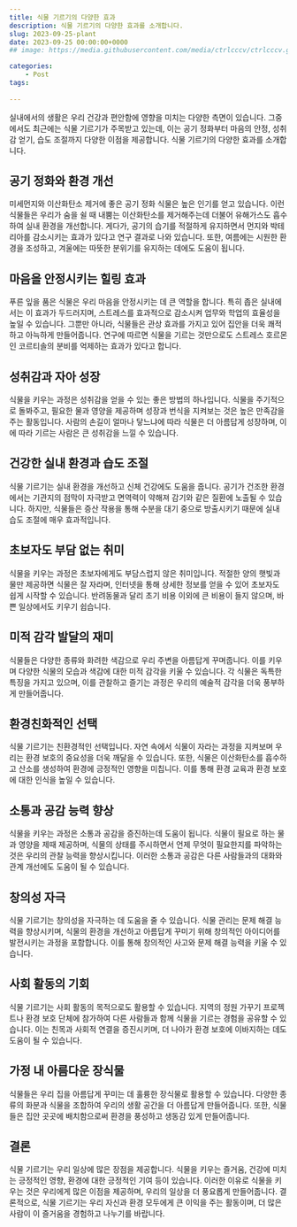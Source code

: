 ```yaml
---
title: 식물 기르기의 다양한 효과
description: 식물 기르기의 다양한 효과를 소개합니다.
slug: 2023-09-25-plant
date: 2023-09-25 00:00:00+0000
## image: https://media.githubusercontent.com/media/ctrlcccv/ctrlcccv.github.io/master/assets/img/post/vertical-graph.webp

categories:
    - Post
tags:
   
---
```

실내에서의 생활은 우리 건강과 편안함에 영향을 미치는 다양한 측면이 있습니다. 그중에서도 최근에는 식물 기르기가 주목받고 있는데, 이는 공기 정화부터 마음의 안정, 성취감 얻기, 습도 조절까지 다양한 이점을 제공합니다. 식물 기르기의 다양한 효과를 소개합니다.

## 공기 정화와 환경 개선
미세먼지와 이산화탄소 제거에 좋은 공기 정화 식물은 높은 인기를 얻고 있습니다. 이런 식물들은 우리가 숨을 쉴 때 내뿜는 이산화탄소를 제거해주는데 더불어 유해가스도 흡수하여 실내 환경을 개선합니다. 게다가, 공기의 습기를 적절하게 유지하면서 먼지와 박테리아를 감소시키는 효과가 있다고 연구 결과로 나와 있습니다. 또한, 여름에는 시원한 환경을 조성하고, 겨울에는 따뜻한 분위기를 유지하는 데에도 도움이 됩니다.

## 마음을 안정시키는 힐링 효과
푸른 잎을 품은 식물은 우리 마음을 안정시키는 데 큰 역할을 합니다. 특히 좁은 실내에서는 이 효과가 두드러지며, 스트레스를 효과적으로 감소시켜 업무와 학업의 효율성을 높일 수 있습니다. 그뿐만 아니라, 식물들은 관상 효과를 가지고 있어 집안을 더욱 쾌적하고 아늑하게 만들어줍니다. 연구에 따르면 식물을 기르는 것만으로도 스트레스 호르몬인 코르티솔의 분비를 억제하는 효과가 있다고 합니다.

## 성취감과 자아 성장
식물을 키우는 과정은 성취감을 얻을 수 있는 좋은 방법의 하나입니다. 식물을 주기적으로 돌봐주고, 필요한 물과 영양을 제공하며 성장과 번식을 지켜보는 것은 높은 만족감을 주는 활동입니다. 사람의 손길이 얼마나 닿느냐에 따라 식물은 더 아름답게 성장하며, 이에 따라 기르는 사람은 큰 성취감을 느낄 수 있습니다.

## 건강한 실내 환경과 습도 조절
식물 기르기는 실내 환경을 개선하고 신체 건강에도 도움을 줍니다. 공기가 건조한 환경에서는 기관지의 점막이 자극받고 면역력이 약해져 감기와 같은 질환에 노출될 수 있습니다. 하지만, 식물들은 증산 작용을 통해 수분을 대기 중으로 방출시키기 때문에 실내 습도 조절에 매우 효과적입니다.


<div class="ads_wrap">
<ins class="adsbygoogle"
     style="display:block; text-align:center;"
     data-ad-layout="in-article"
     data-ad-format="fluid"
     data-ad-client="ca-pub-8535540836842352"
     data-ad-slot="2974559225"></ins>
<script>
     (adsbygoogle = window.adsbygoogle || []).push({});
</script>
</div>

## 초보자도 부담 없는 취미
식물을 키우는 과정은 초보자에게도 부담스럽지 않은 취미입니다. 적절한 양의 햇빛과 물만 제공하면 식물은 잘 자라며, 인터넷을 통해 상세한 정보를 얻을 수 있어 초보자도 쉽게 시작할 수 있습니다. 반려동물과 달리 초기 비용 이외에 큰 비용이 들지 않으며, 바쁜 일상에서도 키우기 쉽습니다.

## 미적 감각 발달의 재미
식물들은 다양한 종류와 화려한 색감으로 우리 주변을 아름답게 꾸며줍니다. 이를 키우며 다양한 식물의 모습과 색감에 대한 미적 감각을 키울 수 있습니다. 각 식물은 독특한 특징을 가지고 있으며, 이를 관찰하고 즐기는 과정은 우리의 예술적 감각을 더욱 풍부하게 만들어줍니다.

## 환경친화적인 선택
식물 기르기는 친환경적인 선택입니다. 자연 속에서 식물이 자라는 과정을 지켜보며 우리는 환경 보호의 중요성을 더욱 깨달을 수 있습니다. 또한, 식물은 이산화탄소를 흡수하고 산소를 생성하여 환경에 긍정적인 영향을 미칩니다. 이를 통해 환경 교육과 환경 보호에 대한 인식을 높일 수 있습니다.

## 소통과 공감 능력 향상
식물을 키우는 과정은 소통과 공감을 증진하는데 도움이 됩니다. 식물이 필요로 하는 물과 영양을 제때 제공하며, 식물의 상태를 주시하면서 언제 무엇이 필요한지를 파악하는 것은 우리의 관찰 능력을 향상시킵니다. 이러한 소통과 공감은 다른 사람들과의 대화와 관계 개선에도 도움이 될 수 있습니다.

## 창의성 자극
식물 기르기는 창의성을 자극하는 데 도움을 줄 수 있습니다. 식물 관리는 문제 해결 능력을 향상시키며, 식물의 환경을 개선하고 아름답게 꾸미기 위해 창의적인 아이디어를 발전시키는 과정을 포함합니다. 이를 통해 창의적인 사고와 문제 해결 능력을 키울 수 있습니다.

## 사회 활동의 기회
식물 기르기는 사회 활동의 목적으로도 활용할 수 있습니다. 지역의 정원 가꾸기 프로젝트나 환경 보호 단체에 참가하여 다른 사람들과 함께 식물을 기르는 경험을 공유할 수 있습니다. 이는 친목과 사회적 연결을 증진시키며, 더 나아가 환경 보호에 이바지하는 데도 도움이 될 수 있습니다.

## 가정 내 아름다운 장식물
식물들은 우리 집을 아름답게 꾸미는 데 훌륭한 장식물로 활용할 수 있습니다. 다양한 종류의 화분과 식물을 조합하여 우리의 생활 공간을 더 아름답게 만들어줍니다. 또한, 식물들은 집안 곳곳에 배치함으로써 환경을 풍성하고 생동감 있게 만들어줍니다.

## 결론
식물 기르기는 우리 일상에 많은 장점을 제공합니다. 식물을 키우는 즐거움, 건강에 미치는 긍정적인 영향, 환경에 대한 긍정적인 기여 등이 있습니다. 이러한 이유로 식물을 키우는 것은 우리에게 많은 이점을 제공하며, 우리의 일상을 더 풍요롭게 만들어줍니다. 결론적으로, 식물 기르기는 우리 자신과 환경 모두에게 큰 이익을 주는 활동이며, 더 많은 사람이 이 즐거움을 경험하고 나누기를 바랍니다.
